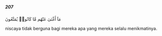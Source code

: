 ##### 207

<span class="ayah">مَآ أَغْنَىٰ عَنْهُم مَّا كَانُوا۟ يُمَتَّعُونَ</span>

<span class="ayah_translation">niscaya tidak berguna bagi mereka apa yang mereka selalu menikmatinya.</span>
